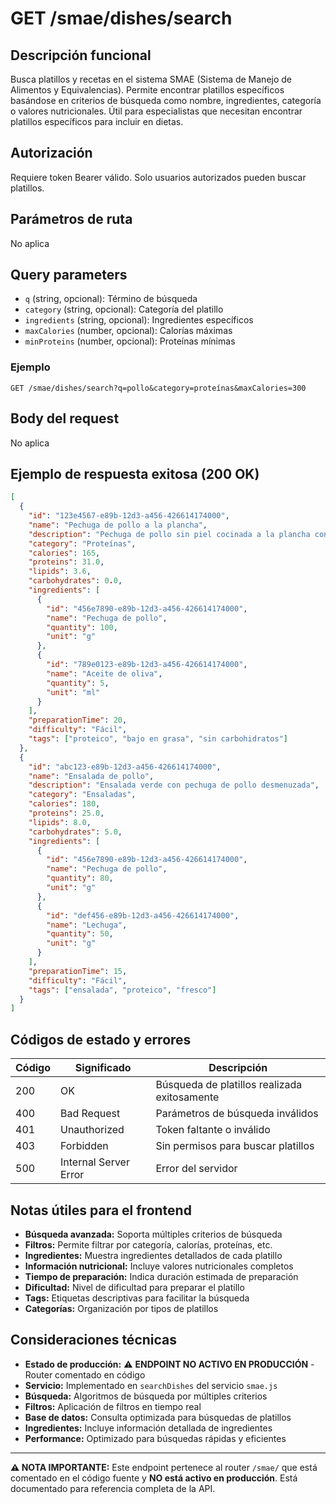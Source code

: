 # GET /smae/dishes/search

## Descripción funcional

Busca platillos y recetas en el sistema SMAE (Sistema de Manejo de Alimentos y Equivalencias). Permite encontrar platillos específicos basándose en criterios de búsqueda como nombre, ingredientes, categoría o valores nutricionales. Útil para especialistas que necesitan encontrar platillos específicos para incluir en dietas.

## Autorización

Requiere token Bearer válido. Solo usuarios autorizados pueden buscar platillos.

## Parámetros de ruta

No aplica

## Query parameters

- `q` (string, opcional): Término de búsqueda
- `category` (string, opcional): Categoría del platillo
- `ingredients` (string, opcional): Ingredientes específicos
- `maxCalories` (number, opcional): Calorías máximas
- `minProteins` (number, opcional): Proteínas mínimas

### Ejemplo
```
GET /smae/dishes/search?q=pollo&category=proteínas&maxCalories=300
```

## Body del request

No aplica

## Ejemplo de respuesta exitosa (200 OK)

```json
[
  {
    "id": "123e4567-e89b-12d3-a456-426614174000",
    "name": "Pechuga de pollo a la plancha",
    "description": "Pechuga de pollo sin piel cocinada a la plancha con especias",
    "category": "Proteínas",
    "calories": 165,
    "proteins": 31.0,
    "lipids": 3.6,
    "carbohydrates": 0.0,
    "ingredients": [
      {
        "id": "456e7890-e89b-12d3-a456-426614174000",
        "name": "Pechuga de pollo",
        "quantity": 100,
        "unit": "g"
      },
      {
        "id": "789e0123-e89b-12d3-a456-426614174000",
        "name": "Aceite de oliva",
        "quantity": 5,
        "unit": "ml"
      }
    ],
    "preparationTime": 20,
    "difficulty": "Fácil",
    "tags": ["proteico", "bajo en grasa", "sin carbohidratos"]
  },
  {
    "id": "abc123-e89b-12d3-a456-426614174000",
    "name": "Ensalada de pollo",
    "description": "Ensalada verde con pechuga de pollo desmenuzada",
    "category": "Ensaladas",
    "calories": 180,
    "proteins": 25.0,
    "lipids": 8.0,
    "carbohydrates": 5.0,
    "ingredients": [
      {
        "id": "456e7890-e89b-12d3-a456-426614174000",
        "name": "Pechuga de pollo",
        "quantity": 80,
        "unit": "g"
      },
      {
        "id": "def456-e89b-12d3-a456-426614174000",
        "name": "Lechuga",
        "quantity": 50,
        "unit": "g"
      }
    ],
    "preparationTime": 15,
    "difficulty": "Fácil",
    "tags": ["ensalada", "proteico", "fresco"]
  }
]
```

## Códigos de estado y errores

| Código | Significado | Descripción |
|--------|-------------|-------------|
| 200 | OK | Búsqueda de platillos realizada exitosamente |
| 400 | Bad Request | Parámetros de búsqueda inválidos |
| 401 | Unauthorized | Token faltante o inválido |
| 403 | Forbidden | Sin permisos para buscar platillos |
| 500 | Internal Server Error | Error del servidor |

## Notas útiles para el frontend

- **Búsqueda avanzada:** Soporta múltiples criterios de búsqueda
- **Filtros:** Permite filtrar por categoría, calorías, proteínas, etc.
- **Ingredientes:** Muestra ingredientes detallados de cada platillo
- **Información nutricional:** Incluye valores nutricionales completos
- **Tiempo de preparación:** Indica duración estimada de preparación
- **Dificultad:** Nivel de dificultad para preparar el platillo
- **Tags:** Etiquetas descriptivas para facilitar la búsqueda
- **Categorías:** Organización por tipos de platillos

## Consideraciones técnicas

- **Estado de producción:** ⚠️ **ENDPOINT NO ACTIVO EN PRODUCCIÓN** - Router comentado en código
- **Servicio:** Implementado en `searchDishes` del servicio `smae.js`
- **Búsqueda:** Algoritmos de búsqueda por múltiples criterios
- **Filtros:** Aplicación de filtros en tiempo real
- **Base de datos:** Consulta optimizada para búsquedas de platillos
- **Ingredientes:** Incluye información detallada de ingredientes
- **Performance:** Optimizado para búsquedas rápidas y eficientes

---

**⚠️ NOTA IMPORTANTE:** Este endpoint pertenece al router `/smae/` que está comentado en el código fuente y **NO está activo en producción**. Está documentado para referencia completa de la API.
